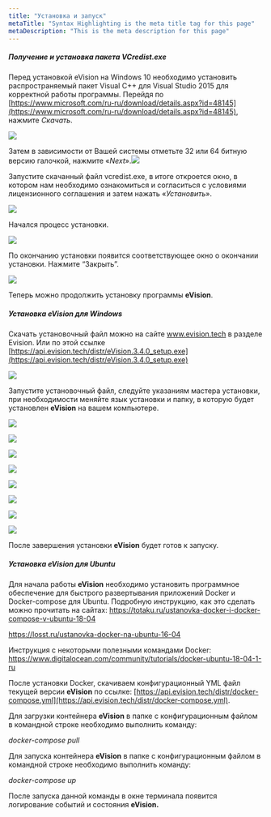 ```yaml
---
title: "Установка и запуск"
metaTitle: "Syntax Highlighting is the meta title tag for this page"
metaDescription: "This is the meta description for this page"
---
```


##### Получение и установка пакета VCredist.exe

Перед установкой eVision на Windows 10  необходимо установить распространяемый пакет Visual C++ для Visual Studio 2015 для корректной работы программы.  Перейдя по [https://www.microsoft.com/ru-ru/download/details.aspx?id=48145](https://www.microsoft.com/ru-ru/download/details.aspx?id=48145), нажмите *Cкачать*.

![](images/vcredist01.jpg)

Затем в зависимости от Вашей системы отметьте 32 или 64 битную версию галочкой, нажмите «*Next*».![](images/vcredist02.jpg)

Запустите скачанный файл vcredist.exe, в итоге откроется окно, в котором нам необходимо ознакомиться и согласиться с условиями лицензионного соглашения и затем нажать «*Установить*».

![](images/vcredist03.jpg)

Начался процесс установки.

![](images/vcredist04.jpg)

По окончанию установки появится соответствующее окно о окончании установки. Нажмите “Закрыть”.

![](images/vcredist05.jpg)

Теперь можно продолжить установку программы **eVision**.

##### Установка eVision для Windows

Скачать установочный файл можно на сайте www.evision.tech в разделе Evision. Или по этой ссылке [https://api.evision.tech/distr/eVision.3.4.0_setup.exe](https://api.evision.tech/distr/eVision.3.4.0_setup.exe)

![](images/install(8).png)

Запустите установочный файл, следуйте указаниям мастера установки, при необходимости меняйте язык установки и папку, в которую будет установлен **eVision** на вашем компьютере. 

![](images/install(2).png)

![](images/install(7).png)

![](images/install(10).png)

![](images/install(1).png)

![](images/install(3).png)

![](images/install(4).png)

![](images/install(9).png)

![](images/install(5).png)

После завершения установки **eVision** будет готов к запуску.

##### Установка eVision для Ubuntu

Для начала работы **eVision** необходимо установить программное обеспечение для быстрого развертывания приложений Docker и Docker-compose для Ubuntu. Подробную инструкцию, как это сделать можно прочитать на сайтах:
<https://totaku.ru/ustanovka-docker-i-docker-compose-v-ubuntu-18-04>

<https://losst.ru/ustanovka-docker-na-ubuntu-16-04>

Инструкция с некоторыми полезными командами Docker:
<https://www.digitalocean.com/community/tutorials/docker-ubuntu-18-04-1-ru>

После установки Docker, скачиваем конфигурационный YML файл текущей версии **eVision** по ссылке: [https://api.evision.tech/distr/docker-compose.yml](https://api.evision.tech/distr/docker-compose.yml).

Для загрузки контейнера **eVision** в папке с конфигурационным файлом в командной строке необходимо выполнить команду:

*docker-compose pull*

Для запуска контейнера **eVision** в папке с конфигурационным файлом в командной строке необходимо выполнить команду:

*docker-compose up*

После запуска данной команды в окне терминала появится логирование событий и состояния **eVision.**
